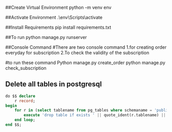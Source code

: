##Create Virtual Environment
python -m venv env

##Activate Environment
.\env\Scripts\activate


##Install Requirements
pip install requirements.txt

##To run
python manage.py runserver

##Console Command
#There are two console command 
1.for creating order everyday for subscription
2.To check the validity of the subscription

#to run these command 
Python manage.py create_order
python manage.py check_subscription



## Delete all tables in postgresql 
```sql
do $$ declare
    r record;
begin
    for r in (select tablename from pg_tables where schemaname = 'public') loop
        execute 'drop table if exists ' || quote_ident(r.tablename) || ' cascade';
    end loop;
end $$;
```